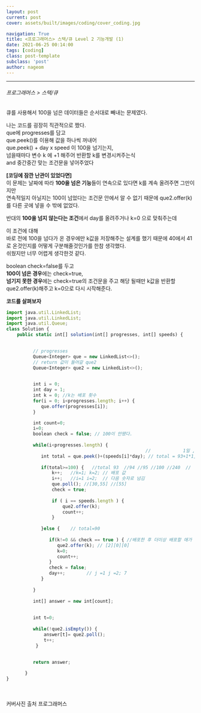 ```yaml
---
layout: post
current: post
cover: assets/built/images/coding/cover_coding.jpg

navigation: True
title: <프로그래머스> 스택/큐 Level 2 기능개발 (1)
date: 2021-06-25 00:14:00
tags: [coding]
class: post-template
subclass: 'post'
author: nageom
---
```

* * *
<h6> 프로그래머스 > 스택/큐 </h6>
큐를 사용해서 100을 넘은 데이터들은 순서대로 빼내는 문제였다. 

나는 코드를 굉장히 직관적으로 짰다. <br>
que에 progresses를 담고<br>
que.peek()를 이용해 값을 하나씩 꺼내어 <br>
que.peek() + day x speed 이 100을 넘기는지,<br>
넘을때마다 변수 k 에 +1 해주어 반환할 k를 변경시켜주는식 <br>
and 중간중간 맞는 조건문을 넣어주었다 <br>

**[코딩에 잠깐 난관이 있었다면]**<br>
이 문제는 날짜에 따라 **100을 넘은 기능**들이 연속으로 있다면 k를 계속 올려주면 그만이지만 <br>
연속적일지 아닐지는 100이 넘었다는 조건문 안에서 알 수 없기 때문에 que2.offer(k)를 다른 곳에 넣을 수 밖에 없었다. <br>

반대의 **100을 넘지 않는다는 조건**에서
day를 올려주거나 k=0 으로 맞춰주는데 <br>

이 조건에 대해 <br>
바로 전에 100을 넘다가 온 경우에만 k값을 저장해주는 설계를 했기 때문에 
40에서 41로 온것인지를 어떻게 구분해줄것인가를 한참 생각했다. <br>
쉬웠지만 너무 어렵게 생각한것 같다. <br>

boolean check=false를 두고 <br>
**100이 넘은 경우**에는 check=true, <br>
**넘기지 못한 경우**에는 check=true의 조건문을 주고
해당 될때만 k값을 반환할 que2.offer(k)해주고 k=0으로 다시 시작해준다. <br>

**코드를 살펴보자** <br>

~~~ javascript
import java.util.LinkedList;
import java.util.LinkedList;
import java.util.Queue;
class Solution {
    public static int[] solution(int[] progresses, int[] speeds) {

		 
		  // progresses
	      Queue<Integer> que = new LinkedList<>(); 
	      // return 값이 들어갈 que2 
	      Queue<Integer> que2 = new LinkedList<>(); 

	      
	      int i = 0;
	      int day = 1; 
	      int k = 0; //k는 배포 횟수 
	      for(i = 0; i<progresses.length; i++) {
	         que.offer(progresses[i]);
	      }

	      int count=0;
	      i=0;
	      boolean check = false; // 100이 안됐다. 
	       
	      while(i<progresses.length) {
	                                                //            1일 ,  2일     7일
	         int total = que.peek()+(speeds[i]*day); // total = 93+1*1, 93+1*2  93+1*7 // 30 + 30*7 //55 + 5*7
	          
	         if(total>=100) {   //total 93  //94 //95 //100 //240  //
	        	 k++;   //k=1; k=2; // 배포 값 
	        	 i++;   //i=1 i=2;  // 다음 숫자로 넘김 
	        	 que.poll(); //[30,55] //[55]
	        	 check = true; 
	        	 
	        	 if ( i == speeds.length ) {
	        		 que2.offer(k);	 
	        		 count++;
	        	 }
	            
	         }else {    // total=90
	             
	            if(k!=0 && check == true ) { //배포한 후 더이상 배포할 애가 없을때 
	               que2.offer(k); // [2][0][0] 
	               k=0;
	               count++;
	            }
	            check = false;
	            day++;        // j =1 j =2; 7 
	         }
	     
	      }
	  
	      int[] answer = new int[count];
	    
	       
	      int t=0;
	    
	      while(!que2.isEmpty()) {
	    	  answer[t]= que2.poll();
	    	  t++;
	       }
	       
	      
	      return answer;

	   }
}


~~~






<br><br>
커버사진 출처 프로그래머스 